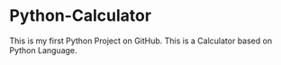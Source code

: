 # Python-Calculator
This is my first Python Project on GitHub. This is a Calculator based on Python Language.

